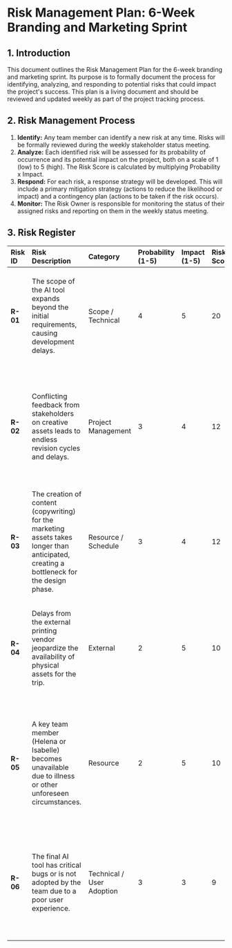 # Risk Management Plan: 6-Week Branding and Marketing Sprint

## 1. Introduction

This document outlines the Risk Management Plan for the 6-week branding and marketing sprint. Its purpose is to formally document the process for identifying, analyzing, and responding to potential risks that could impact the project's success. This plan is a living document and should be reviewed and updated weekly as part of the project tracking process.

## 2. Risk Management Process

1.  **Identify:** Any team member can identify a new risk at any time. Risks will be formally reviewed during the weekly stakeholder status meeting.
2.  **Analyze:** Each identified risk will be assessed for its probability of occurrence and its potential impact on the project, both on a scale of 1 (low) to 5 (high). The Risk Score is calculated by multiplying Probability x Impact.
3.  **Respond:** For each risk, a response strategy will be developed. This will include a primary mitigation strategy (actions to reduce the likelihood or impact) and a contingency plan (actions to be taken if the risk occurs).
4.  **Monitor:** The Risk Owner is responsible for monitoring the status of their assigned risks and reporting on them in the weekly status meeting.

## 3. Risk Register

| Risk ID | Risk Description | Category | Probability (1-5) | Impact (1-5) | Risk Score | Risk Owner | Mitigation Strategy | Contingency Plan |
| :--- | :--- | :--- | :--- | :--- | :--- | :--- | :--- | :--- |
| **R-01** | The scope of the AI tool expands beyond the initial requirements, causing development delays. | Scope / Technical | 4 | 5 | 20 | Isabelle | Strictly adhere to the initial requirements document. All change requests must go through a formal approval process with James. | Descope non-essential features to meet the deadline. The primary focus is a tool for the November trip. |
| **R-02** | Conflicting feedback from stakeholders on creative assets leads to endless revision cycles and delays. | Project Management | 3 | 4 | 12 | Lisa | Implement a structured review process with a single point of contact (Helena) for consolidating feedback. James to be the final arbiter on conflicting feedback. | Allocate a specific, time-boxed period for revisions. If consensus can't be reached, James will make the final decision. |
| **R-03** | The creation of content (copywriting) for the marketing assets takes longer than anticipated, creating a bottleneck for the design phase. | Resource / Schedule | 3 | 4 | 12 | Helena | Dedicate a resource to content creation early in the project. Write the copy for the most critical assets first. | Hire a freelance copywriter to accelerate the content creation process. |
| **R-04** | Delays from the external printing vendor jeopardize the availability of physical assets for the trip. | External | 2 | 5 | 10 | Helena | Select the printing vendor and get production timelines in Week 2. Submit final files with at least 3 buffer days before the vendor's deadline. | Have a backup plan to produce a smaller run of essential assets at a local, faster-turnaround printer. |
| **R-05** | A key team member (Helena or Isabelle) becomes unavailable due to illness or other unforeseen circumstances. | Resource | 2 | 5 | 10 | Lisa | Ensure all project documentation and work-in-progress is stored in a central, accessible location. Cross-train a backup resource on the basics of the AI tool. | Re-plan the sprint to focus only on the absolute most critical assets for the trip. Engage a freelancer to backfill the role if possible. |
| **R-06** | The final AI tool has critical bugs or is not adopted by the team due to a poor user experience. | Technical / User Adoption | 3 | 3 | 9 | Isabelle | Conduct thorough User Acceptance Testing (UAT) in Week 5. Create a simple user guide and hold a training session. | Prioritize fixing any critical bugs that prevent the core functionality from working. Gather user feedback for a V2 of the tool after the trip. |

